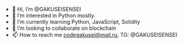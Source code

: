 - 👋 Hi, I’m @GAKUSEISENSEI
- 👀 I’m interested in Python mostly.
- 🌱 I’m currently learning Python, JavaScript, Solidity
- 💞️ I’m looking to collaborate on blockchain 
- 📫 How to reach me codegakusei@mail.ru, TG: @GAKUSEISENSEI


